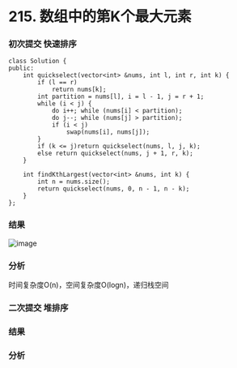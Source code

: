 # 215. 数组中的第K个最大元素


### 初次提交 快速排序
```
class Solution {
public:
    int quickselect(vector<int> &nums, int l, int r, int k) {
        if (l == r)
            return nums[k];
        int partition = nums[l], i = l - 1, j = r + 1;
        while (i < j) {
            do i++; while (nums[i] < partition);
            do j--; while (nums[j] > partition);
            if (i < j)
                swap(nums[i], nums[j]);
        }
        if (k <= j)return quickselect(nums, l, j, k);
        else return quickselect(nums, j + 1, r, k);
    }

    int findKthLargest(vector<int> &nums, int k) {
        int n = nums.size();
        return quickselect(nums, 0, n - 1, n - k);
    }
};
```

### 结果
![image](https://github.com/user-attachments/assets/335c74a3-2530-418f-9b0d-d0386820f249)


### 分析
时间复杂度O(n)，空间复杂度O(logn)，递归栈空间

### 二次提交 堆排序

### 结果 


### 分析

